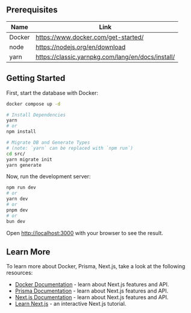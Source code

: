 ## Prerequisites

| Name | Link |
|------|------|
| Docker | https://www.docker.com/get-started/ |
| node | https://nodejs.org/en/download |
| yarn | https://classic.yarnpkg.com/lang/en/docs/install/ |

## Getting Started

First, start the database with Docker:

```bash
docker compose up -d

# Install Dependencies 
yarn 
# or
npm install

# Migrate DB and Generate Types 
# (note: `yarn` can be replaced with `npm run`)
cd src/
yarn migrate init
yarn generate
```

Now, run the development server:

```bash
npm run dev
# or
yarn dev
# or
pnpm dev
# or
bun dev
```

Open [http://localhost:3000](http://localhost:3000) with your browser to see the result.

## Learn More

To learn more about Docker, Prisma, Next.js, take a look at the following resources:

- [Docker Documentation](https://docs.docker.com) - learn about Next.js features and API.
- [Prisma Documentation](https://www.prisma.io/docs) - learn about Next.js features and API.
- [Next.js Documentation](https://nextjs.org/docs) - learn about Next.js features and API.
- [Learn Next.js](https://nextjs.org/learn-pages-router) - an interactive Next.js tutorial.
